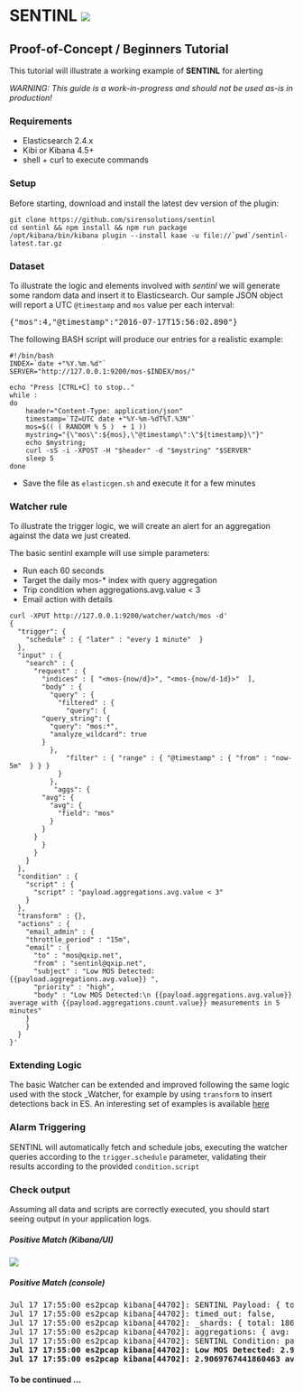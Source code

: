 # SENTINL <img src="https://camo.githubusercontent.com/15f26c4f603cac9bf415c841a8a60077f6db5102/687474703a2f2f696d6775722e636f6d2f654c446f4f4b592e706e67">

## Proof-of-Concept / Beginners Tutorial
This tutorial will illustrate a working example of **SENTINL** for alerting 

_WARNING: This guide is a work-in-progress and should not be used as-is in production!_

### Requirements

* Elasticsearch 2.4.x
* Kibi or Kibana 4.5+
* shell + curl to execute commands

### Setup
Before starting, download and install the latest dev version of the plugin:
```
git clone https://github.com/sirensolutions/sentinl
cd sentinl && npm install && npm run package
/opt/kibana/bin/kibana plugin --install kaae -u file://`pwd`/sentinl-latest.tar.gz
```

### Dataset
To illustrate the logic and elements involved with *sentinl* we will generate some random data and insert it to Elasticsearch.
Our sample JSON object will report a UTC ```@timestamp``` and ```mos``` value per each interval:
<pre>
{"mos":4,"@timestamp":"2016-07-17T15:56:02.890"}
</pre>

The following BASH script will produce our entries for a realistic example:

```
#!/bin/bash
INDEX=`date +"%Y.%m.%d"`
SERVER="http://127.0.0.1:9200/mos-$INDEX/mos/"

echo "Press [CTRL+C] to stop.."
while :
do
	header="Content-Type: application/json"
	timestamp=`TZ=UTC date +"%Y-%m-%dT%T.%3N"`
	mos=$(( ( RANDOM % 5 )  + 1 ))
	mystring="{\"mos\":${mos},\"@timestamp\":\"${timestamp}\"}"
	echo $mystring;
	curl -sS -i -XPOST -H "$header" -d "$mystring" "$SERVER"
	sleep 5
done
```

* Save the file as ```elasticgen.sh``` and execute it for a few minutes

### Watcher rule
To illustrate the trigger logic, we will create an alert for an aggregation against the data we just created. 

The basic sentinl example will use simple parameters: 
* Run each 60 seconds
* Target the daily mos-* index with query aggregation
* Trip condition when aggregations.avg.value < 3
* Email action with details

```
curl -XPUT http://127.0.0.1:9200/watcher/watch/mos -d'
{
  "trigger": {
    "schedule" : { "later" : "every 1 minute"  }
  },
  "input" : {
    "search" : {
      "request" : {
        "indices" : [ "<mos-{now/d}>", "<mos-{now/d-1d}>"  ],
        "body" : {
          "query" : {
            "filtered" : {
              "query": {
		"query_string": {
		  "query": "mos:*",
		  "analyze_wildcard": true
		}
	      },
              "filter" : { "range" : { "@timestamp" : { "from" : "now-5m"  } } }
            }
          },
           "aggs": {
		"avg": {
		  "avg": {
		    "field": "mos"
		  }
		}
	  }
        }
      }
    }
  },
  "condition" : {
    "script" : {
      "script" : "payload.aggregations.avg.value < 3"
    }
  },
  "transform" : {},
  "actions" : {
    "email_admin" : {
    "throttle_period" : "15m",
    "email" : {
      "to" : "mos@qxip.net",
      "from" : "sentinl@qxip.net",
      "subject" : "Low MOS Detected: {{payload.aggregations.avg.value}} ",
      "priority" : "high",
      "body" : "Low MOS Detected:\n {{payload.aggregations.avg.value}} average with {{payload.aggregations.count.value}} measurements in 5 minutes"
    }
    }
  }
}'
```
### Extending Logic
The basic Watcher can be extended and improved following the same logic used with the stock _Watcher, for example by using  ```transform``` to insert detections back in ES. An interesting set of examples is available  [here](https://www.elastic.co/blog/implementing-a-statistical-anomaly-detector-part-3)


### Alarm Triggering
SENTINL will automatically fetch and schedule jobs, executing the watcher queries according to the ```trigger.schedule``` parameter, validating their results according to the provided ```condition.script``` 

### Check output
Assuming all data and scripts are correctly executed, you should start seeing output in your application logs.

##### Positive Match (Kibana/UI)
<img src="https://camo.githubusercontent.com/d81349b74ddd06be8fcafc9f9ccb5971c7afacdc/687474703a2f2f692e696d6775722e636f6d2f48626f53734e302e676966" />

##### Positive Match (console)
<pre>
Jul 17 17:55:00 es2pcap kibana[44702]: SENTINL Payload: { took: 21,
Jul 17 17:55:00 es2pcap kibana[44702]: timed_out: false,
Jul 17 17:55:00 es2pcap kibana[44702]: _shards: { total: 186, successful: 186, failed: 0 },
Jul 17 17:55:00 es2pcap kibana[44702]: aggregations: { avg: { value: 2.9069767441860463 } } }
Jul 17 17:55:00 es2pcap kibana[44702]: SENTINL Condition: payload.aggregations.avg.value < 3
<b>Jul 17 17:55:00 es2pcap kibana[44702]: Low MOS Detected: 2.9069767441860463  Low MOS Detected:
Jul 17 17:55:00 es2pcap kibana[44702]: 2.9069767441860463 average with  measurements in 5 minutes</b>
</pre>


#### To be continued ... 